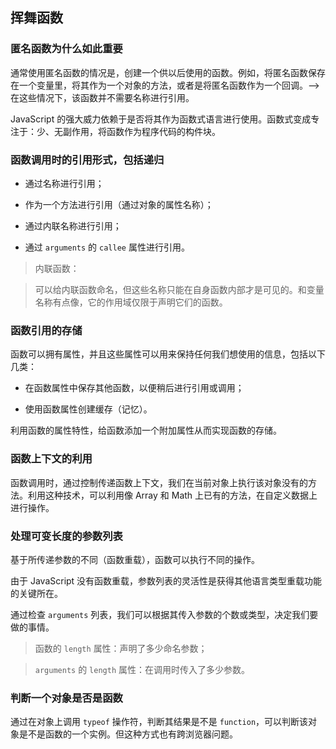 ## 挥舞函数

### 匿名函数为什么如此重要

通常使用匿名函数的情况是，创建一个供以后使用的函数。例如，将匿名函数保存在一个变量里，将其作为一个对象的方法，或者是将匿名函数作为一个回调。——>在这些情况下，该函数并不需要名称进行引用。

JavaScript 的强大威力依赖于是否将其作为函数式语言进行使用。函数式变成专注于：少、无副作用，将函数作为程序代码的构件块。

### 函数调用时的引用形式，包括递归

- 通过名称进行引用；

- 作为一个方法进行引用（通过对象的属性名称）；

- 通过内联名称进行引用；

- 通过 `arguments` 的 `callee` 属性进行引用。

> 内联函数：

> 可以给内联函数命名，但这些名称只能在自身函数内部才是可见的。和变量名称有点像，它的作用域仅限于声明它们的函数。

### 函数引用的存储

函数可以拥有属性，并且这些属性可以用来保持任何我们想使用的信息，包括以下几类：

- 在函数属性中保存其他函数，以便稍后进行引用或调用；

- 使用函数属性创建缓存（记忆）。

利用函数的属性特性，给函数添加一个附加属性从而实现函数的存储。

### 函数上下文的利用

函数调用时，通过控制传递函数上下文，我们在当前对象上执行该对象没有的方法。利用这种技术，可以利用像 Array 和 Math 上已有的方法，在自定义数据上进行操作。

### 处理可变长度的参数列表

基于所传递参数的不同（函数重载），函数可以执行不同的操作。

由于 JavaScript 没有函数重载，参数列表的灵活性是获得其他语言类型重载功能的关键所在。

通过检查 `arguments` 列表，我们可以根据其传入参数的个数或类型，决定我们要做的事情。

> 函数的 `length` 属性：声明了多少命名参数；

> `arguments` 的 `length` 属性：在调用时传入了多少参数。

### 判断一个对象是否是函数

通过在对象上调用 `typeof` 操作符，判断其结果是不是 `function`，可以判断该对象是不是函数的一个实例。但这种方式也有跨浏览器问题。